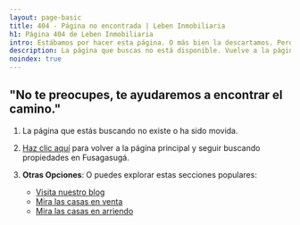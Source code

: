 ```yaml
---
layout: page-basic
title: 404 - Página no encontrada | Leben Inmobiliaria
h1: Página 404 de Leben Inmobiliaria
intro: Estábamos por hacer esta página. O más bien la descartamos. Pero estamos en ello.
description: La página que buscas no está disponible. Vuelve a la página principal para encontrar la propiedad que necesitas en Fusagasugá.
noindex: true
---
```

## "No te preocupes, te ayudaremos a encontrar el camino."

1. La página que estás buscando no existe o ha sido movida.
2. [Haz clic aquí](/) para volver a la página principal y seguir buscando propiedades en Fusagasugá.
3. **Otras Opciones**: O puedes explorar estas secciones populares:

    - [Visita nuestro blog]({{'blog'|relative_url}})
    - [Mira las casas en venta]({{'ventas'|relative_url}})
    - [Mira las casas en arriendo]({{'arriendo'|relative_url}})
